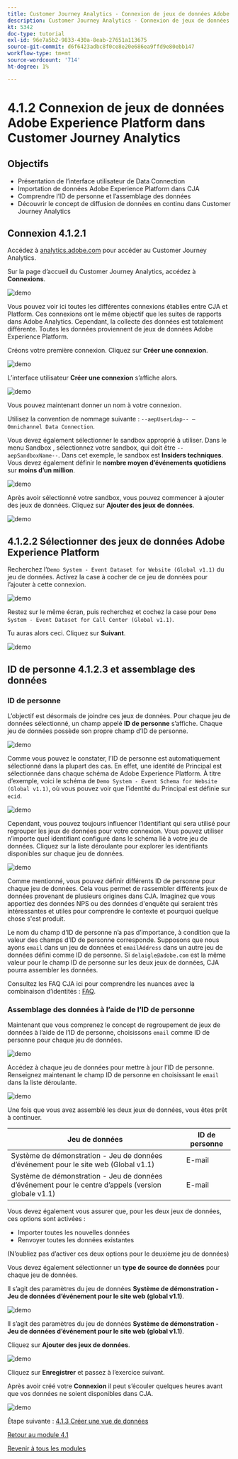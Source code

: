 ```yaml
---
title: Customer Journey Analytics - Connexion de jeux de données Adobe Experience Platform dans Customer Journey Analytics
description: Customer Journey Analytics - Connexion de jeux de données Adobe Experience Platform dans Customer Journey Analytics
kt: 5342
doc-type: tutorial
exl-id: 96e7a5b2-9833-430a-8eab-27651a113675
source-git-commit: d6f6423adbc8f0ce8e20e686ea9ffd9e80ebb147
workflow-type: tm+mt
source-wordcount: '714'
ht-degree: 1%

---
```


# 4.1.2 Connexion de jeux de données Adobe Experience Platform dans Customer Journey Analytics

## Objectifs

- Présentation de l’interface utilisateur de Data Connection
- Importation de données Adobe Experience Platform dans CJA
- Comprendre l’ID de personne et l’assemblage des données
- Découvrir le concept de diffusion de données en continu dans Customer Journey Analytics

## Connexion 4.1.2.1

Accédez à [analytics.adobe.com](https://analytics.adobe.com) pour accéder au Customer Journey Analytics.

Sur la page d’accueil du Customer Journey Analytics, accédez à **Connexions**.

![demo](./images/cja2.png)

Vous pouvez voir ici toutes les différentes connexions établies entre CJA et Platform. Ces connexions ont le même objectif que les suites de rapports dans Adobe Analytics. Cependant, la collecte des données est totalement différente. Toutes les données proviennent de jeux de données Adobe Experience Platform.

Créons votre première connexion. Cliquez sur **Créer une connexion**.

![demo](./images/cja4.png)

L’interface utilisateur **Créer une connexion** s’affiche alors.

![demo](./images/cja5.png)

Vous pouvez maintenant donner un nom à votre connexion.

Utilisez la convention de nommage suivante : `--aepUserLdap-- – Omnichannel Data Connection`.

Vous devez également sélectionner le sandbox approprié à utiliser. Dans le menu Sandbox , sélectionnez votre sandbox, qui doit être `--aepSandboxName--`. Dans cet exemple, le sandbox est **Insiders techniques**. Vous devez également définir le **nombre moyen d’événements quotidiens** sur **moins d’un million**.

![demo](./images/cjasb.png)

Après avoir sélectionné votre sandbox, vous pouvez commencer à ajouter des jeux de données. Cliquez sur **Ajouter des jeux de données**.

![demo](./images/cjasb1.png)

## 4.1.2.2 Sélectionner des jeux de données Adobe Experience Platform

Recherchez l’`Demo System - Event Dataset for Website (Global v1.1)` du jeu de données. Activez la case à cocher de ce jeu de données pour l’ajouter à cette connexion.

![demo](./images/cja7.png)

Restez sur le même écran, puis recherchez et cochez la case pour `Demo System - Event Dataset for Call Center (Global v1.1)`.

Tu auras alors ceci. Cliquez sur **Suivant**.

![demo](./images/cja9.png)

## ID de personne 4.1.2.3 et assemblage des données

### ID de personne

L’objectif est désormais de joindre ces jeux de données. Pour chaque jeu de données sélectionné, un champ appelé **ID de personne** s’affiche. Chaque jeu de données possède son propre champ d’ID de personne.

![demo](./images/cja11.png)

Comme vous pouvez le constater, l’ID de personne est automatiquement sélectionné dans la plupart des cas. En effet, une identité de Principal est sélectionnée dans chaque schéma de Adobe Experience Platform. À titre d’exemple, voici le schéma de `Demo System - Event Schema for Website (Global v1.1)`, où vous pouvez voir que l’identité du Principal est définie sur `ecid`.

![demo](./images/cja13.png)

Cependant, vous pouvez toujours influencer l’identifiant qui sera utilisé pour regrouper les jeux de données pour votre connexion. Vous pouvez utiliser n’importe quel identifiant configuré dans le schéma lié à votre jeu de données. Cliquez sur la liste déroulante pour explorer les identifiants disponibles sur chaque jeu de données.

![demo](./images/cja14.png)

Comme mentionné, vous pouvez définir différents ID de personne pour chaque jeu de données. Cela vous permet de rassembler différents jeux de données provenant de plusieurs origines dans CJA. Imaginez que vous apportiez des données NPS ou des données d&#39;enquête qui seraient très intéressantes et utiles pour comprendre le contexte et pourquoi quelque chose s&#39;est produit.

Le nom du champ d’ID de personne n’a pas d’importance, à condition que la valeur des champs d’ID de personne corresponde. Supposons que nous ayons `email` dans un jeu de données et `emailAddress` dans un autre jeu de données défini comme ID de personne. Si `delaigle@adobe.com` est la même valeur pour le champ ID de personne sur les deux jeux de données, CJA pourra assembler les données.

Consultez les FAQ CJA ici pour comprendre les nuances avec la combinaison d’identités : [FAQ](https://experienceleague.adobe.com/docs/analytics-platform/using/cja-overview/cja-faq.html?lang=fr).

### Assemblage des données à l’aide de l’ID de personne

Maintenant que vous comprenez le concept de regroupement de jeux de données à l’aide de l’ID de personne, choisissons `email` comme ID de personne pour chaque jeu de données.

![demo](./images/cja15.png)

Accédez à chaque jeu de données pour mettre à jour l’ID de personne. Renseignez maintenant le champ ID de personne en choisissant le `email` dans la liste déroulante.

![demo](./images/cja12a.png)

Une fois que vous avez assemblé les deux jeux de données, vous êtes prêt à continuer.

| Jeu de données | ID de personne |
| ----------------- |-------------| 
| Système de démonstration - Jeu de données d’événement pour le site web (Global v1.1) | E-mail |
| Système de démonstration - Jeu de données d’événement pour le centre d’appels (version globale v1.1) | E-mail |

Vous devez également vous assurer que, pour les deux jeux de données, ces options sont activées :

- Importer toutes les nouvelles données
- Renvoyer toutes les données existantes

(N’oubliez pas d’activer ces deux options pour le deuxième jeu de données)

Vous devez également sélectionner un **type de source de données** pour chaque jeu de données.

Il s’agit des paramètres du jeu de données **Système de démonstration - Jeu de données d’événement pour le site web (global v1.1)**.

![demo](./images/cja16a.png)

Il s’agit des paramètres du jeu de données **Système de démonstration - Jeu de données d’événement pour le site web (global v1.1)**.

Cliquez sur **Ajouter des jeux de données**.

![demo](./images/cja16.png)

Cliquez sur **Enregistrer** et passez à l’exercice suivant.

Après avoir créé votre **Connexion** il peut s’écouler quelques heures avant que vos données ne soient disponibles dans CJA.

![demo](./images/cja20.png)

Étape suivante : [4.1.3 Créer une vue de données](./ex3.md)

[Retour au module 4.1](./customer-journey-analytics-build-a-dashboard.md)

[Revenir à tous les modules](./../../../overview.md)
